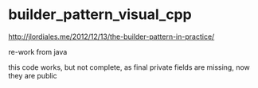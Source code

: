 builder_pattern_visual_cpp
==========================

http://jlordiales.me/2012/12/13/the-builder-pattern-in-practice/

re-work from java

this code works, but not complete, as final private fields are missing, now they are public

